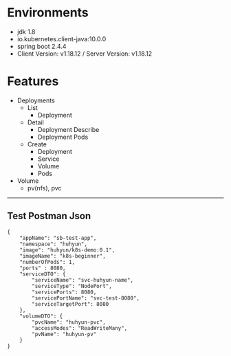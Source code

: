 # Environments

- jdk 1.8
- io.kubernetes.client-java:10.0.0
- spring boot 2.4.4
- Client Version: v1.18.12 / Server Version: v1.18.12

# Features

* Deployments
    - List
      - Deployment
    - Detail
        - Deployment Describe
        - Deployment Pods
    - Create
        - Deployment
        - Service
        - Volume
        - Pods
* Volume
    - pv(nfs), pvc

--- 
## Test Postman Json
```
{
    "appName": "sb-test-app",
    "namespace": "huhyun",
    "image": "huhyun/k8s-demo:0.1",
    "imageName": "k8s-beginner",
    "numberOfPods": 1,
    "ports" : 8080,
    "serviceDTO": {
        "serviceName": "svc-huhyun-name",
        "serviceType": "NodePort",
        "servicePorts": 8080,
        "servicePortName": "svc-test-8080",
        "serviceTargetPort": 8080
    },
    "volumeDTO": {
        "pvcName": "huhyun-pvc",
        "accessModes": "ReadWriteMany",
        "pvName": "huhyun-pv"
    }
}
```
